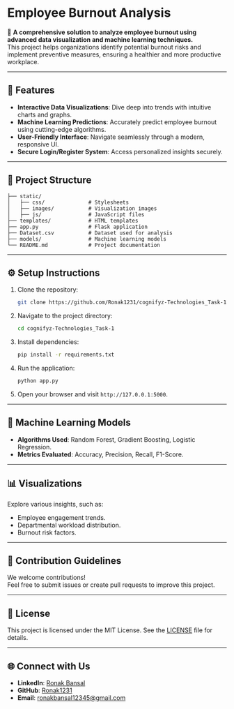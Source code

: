 
# Employee Burnout Analysis

🚀 **A comprehensive solution to analyze employee burnout using advanced data visualization and machine learning techniques.**  
This project helps organizations identify potential burnout risks and implement preventive measures, ensuring a healthier and more productive workplace.

---

## 🌟 Features

- **Interactive Data Visualizations**: Dive deep into trends with intuitive charts and graphs.
- **Machine Learning Predictions**: Accurately predict employee burnout using cutting-edge algorithms.
- **User-Friendly Interface**: Navigate seamlessly through a modern, responsive UI.
- **Secure Login/Register System**: Access personalized insights securely.

---

## 📁 Project Structure

```plaintext
├── static/
│   ├── css/              # Stylesheets
│   ├── images/           # Visualization images
│   ├── js/               # JavaScript files
├── templates/            # HTML templates
├── app.py                # Flask application
├── Dataset.csv           # Dataset used for analysis
├── models/               # Machine learning models
└── README.md             # Project documentation
```

---

## ⚙️ Setup Instructions

1. Clone the repository:
   ```bash
   git clone https://github.com/Ronak1231/cognifyz-Technologies_Task-1.git
   ```
2. Navigate to the project directory:
   ```bash
   cd cognifyz-Technologies_Task-1
   ```
3. Install dependencies:
   ```bash
   pip install -r requirements.txt
   ```
4. Run the application:
   ```bash
   python app.py
   ```
5. Open your browser and visit `http://127.0.0.1:5000`.

---

## 🧠 Machine Learning Models

- **Algorithms Used**: Random Forest, Gradient Boosting, Logistic Regression.
- **Metrics Evaluated**: Accuracy, Precision, Recall, F1-Score.

---

## 📊 Visualizations

Explore various insights, such as:
- Employee engagement trends.
- Departmental workload distribution.
- Burnout risk factors.

---

## 🤝 Contribution Guidelines

We welcome contributions!  
Feel free to submit issues or create pull requests to improve this project.

---

## 📄 License

This project is licensed under the MIT License. See the [LICENSE](LICENSE) file for details.

---

## 🌐 Connect with Us

- **LinkedIn**: [Ronak Bansal](https://www.linkedin.com/in/ronak-bansal-715605253/)
- **GitHub**: [Ronak1231](https://github.com/Ronak1231)
- **Email**: [ronakbansal12345@gmail.com](mailto:ronakbansal12345@gmail.com)
